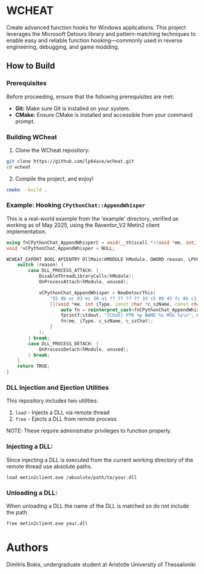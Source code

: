 ﻿# WCHEAT

Create advanced function hooks for Windows applications.
This project leverages the Microsoft Detours library and pattern-matching techniques to enable easy and 
reliable function hooking—commonly used in reverse engineering, debugging, and game modding.

## How to Build

### Prerequisites

Before proceeding, ensure that the following prerequisites are met:

- **Git:** Make sure Git is installed on your system.
- **CMake:** Ensure CMake is installed and accessible from your command prompt.

### Building WCheat

1. Clone the WCheat repository:

```bash
git clone https://github.com/lp64ace/wcheat.git
cd wcheat
```

2. Compile the project, and enjoy!

```bash
cmake --build .
```

### Example: Hooking `CPythonChat::AppendWhisper`

This is a real-world example from the 'example' directory, verified as working as of May 2025, using the Raventor_V2 Metin2 client implementation.

```cpp
using fnCPythonChat_AppendWhisperC = void(__thiscall *)(void *me, int, const char *, const char *);
void *vCPythonChat_AppendWhisper = NULL;

WCHEAT_EXPORT BOOL APIENTRY DllMain(HMODULE hModule, DWORD reason, LPVOID unused) {
	switch (reason) {
		case DLL_PROCESS_ATTACH: {
			DisableThreadLibraryCalls(hModule);
			OnProcessAttach(hModule, unused);

			vCPythonChat_AppendWhisper = NewDetourThis(
				"55 8b ec 83 ec 30 a1 ?? ?? ?? ?? 33 c5 89 45 fc 8b c1 c7 45 f4",
				[](void *me, int iType, const char *c_szName, const char *c_szChat) -> void {
					auto fn = reinterpret_cast<fnCPythonChat_AppendWhisperC>(vCPythonChat_AppendWhisper);
					fprintf(stdout, "[Chat] PTR %p NAME %s MSG %s\n", me, c_szName, c_szChat);
					fn(me, iType, c_szName, c_szChat);
				}
			);
		} break;
		case DLL_PROCESS_DETACH: {
			OnProcessDetach(hModule, unused);
		} break;
	}
	return TRUE;
}
```

### DLL Injection and Ejection Utilities

This repository includes two utilities:

1. `load` - Injects a DLL via remote thread
2. `free` - Ejects a DLL from remote process

NOTE: These require administrator privileges to function properly.

### Injecting a DLL:

Since injecting a DLL is executed from the current working directory of the remote thread use absolute paths.
```
load metin2client.exe /absolute/path/to/your.dll
```

### Unloading a DLL:

When unloading a DLL the name of the DLL is matched so do not include the path.
```
free metin2client.exe your.dll
```

# Authors

Dimitris Bokis,
undergraduate student at Aristotle University of Thessaloniki

